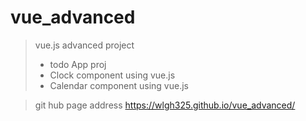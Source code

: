 # vue_advanced

> vue.js advanced project
> + todo App proj
> + Clock component using vue.js
> + Calendar component using vue.js

> git hub page address
> https://wlgh325.github.io/vue_advanced/

